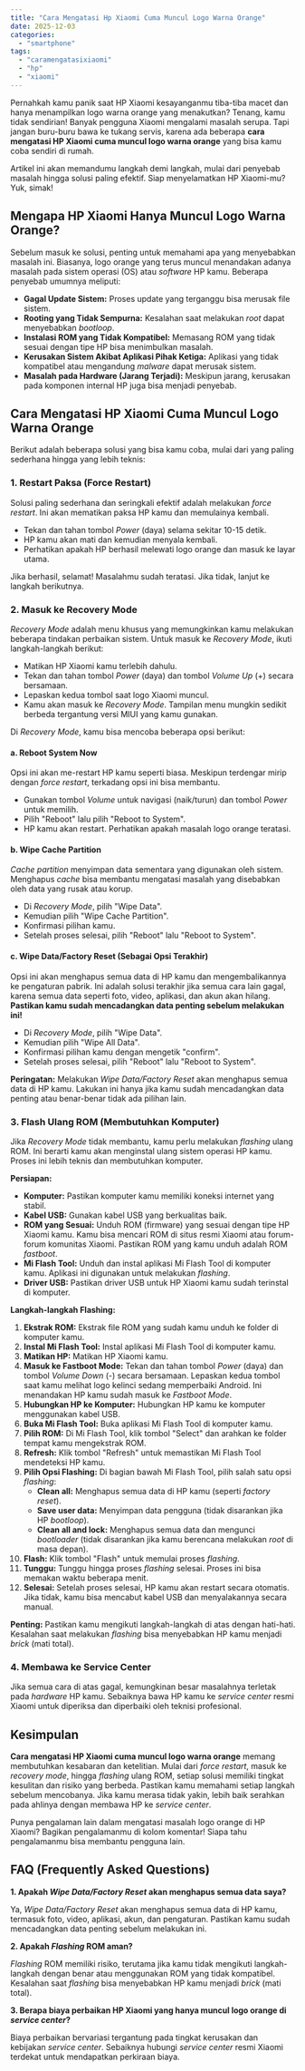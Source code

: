 ```yaml
---
title: "Cara Mengatasi Hp Xiaomi Cuma Muncul Logo Warna Orange"
date: 2025-12-03
categories: 
  - "smartphone"
tags: 
  - "caramengatasixiaomi"
  - "hp"
  - "xiaomi"
---
```


Pernahkah kamu panik saat HP Xiaomi kesayanganmu tiba-tiba macet dan hanya menampilkan logo warna orange yang menakutkan? Tenang, kamu tidak sendirian! Banyak pengguna Xiaomi mengalami masalah serupa. Tapi jangan buru-buru bawa ke tukang servis, karena ada beberapa **cara mengatasi HP Xiaomi cuma muncul logo warna orange** yang bisa kamu coba sendiri di rumah.

Artikel ini akan memandumu langkah demi langkah, mulai dari penyebab masalah hingga solusi paling efektif. Siap menyelamatkan HP Xiaomi-mu? Yuk, simak!

## Mengapa HP Xiaomi Hanya Muncul Logo Warna Orange?

Sebelum masuk ke solusi, penting untuk memahami apa yang menyebabkan masalah ini. Biasanya, logo orange yang terus muncul menandakan adanya masalah pada sistem operasi (OS) atau _software_ HP kamu. Beberapa penyebab umumnya meliputi:

- **Gagal Update Sistem:** Proses update yang terganggu bisa merusak file sistem.
- **Rooting yang Tidak Sempurna:** Kesalahan saat melakukan _root_ dapat menyebabkan _bootloop_.
- **Instalasi ROM yang Tidak Kompatibel:** Memasang ROM yang tidak sesuai dengan tipe HP bisa menimbulkan masalah.
- **Kerusakan Sistem Akibat Aplikasi Pihak Ketiga:** Aplikasi yang tidak kompatibel atau mengandung _malware_ dapat merusak sistem.
- **Masalah pada Hardware (Jarang Terjadi):** Meskipun jarang, kerusakan pada komponen internal HP juga bisa menjadi penyebab.

## Cara Mengatasi HP Xiaomi Cuma Muncul Logo Warna Orange

Berikut adalah beberapa solusi yang bisa kamu coba, mulai dari yang paling sederhana hingga yang lebih teknis:

### 1\. Restart Paksa (Force Restart)

Solusi paling sederhana dan seringkali efektif adalah melakukan _force restart_. Ini akan mematikan paksa HP kamu dan memulainya kembali.

- Tekan dan tahan tombol _Power_ (daya) selama sekitar 10-15 detik.
- HP kamu akan mati dan kemudian menyala kembali.
- Perhatikan apakah HP berhasil melewati logo orange dan masuk ke layar utama.

Jika berhasil, selamat! Masalahmu sudah teratasi. Jika tidak, lanjut ke langkah berikutnya.

### 2\. Masuk ke Recovery Mode

_Recovery Mode_ adalah menu khusus yang memungkinkan kamu melakukan beberapa tindakan perbaikan sistem. Untuk masuk ke _Recovery Mode_, ikuti langkah-langkah berikut:

- Matikan HP Xiaomi kamu terlebih dahulu.
- Tekan dan tahan tombol _Power_ (daya) dan tombol _Volume Up_ (+) secara bersamaan.
- Lepaskan kedua tombol saat logo Xiaomi muncul.
- Kamu akan masuk ke _Recovery Mode_. Tampilan menu mungkin sedikit berbeda tergantung versi MIUI yang kamu gunakan.

Di _Recovery Mode_, kamu bisa mencoba beberapa opsi berikut:

#### a. Reboot System Now

Opsi ini akan me-restart HP kamu seperti biasa. Meskipun terdengar mirip dengan _force restart_, terkadang opsi ini bisa membantu.

- Gunakan tombol _Volume_ untuk navigasi (naik/turun) dan tombol _Power_ untuk memilih.
- Pilih "Reboot" lalu pilih "Reboot to System".
- HP kamu akan restart. Perhatikan apakah masalah logo orange teratasi.

#### b. Wipe Cache Partition

_Cache partition_ menyimpan data sementara yang digunakan oleh sistem. Menghapus _cache_ bisa membantu mengatasi masalah yang disebabkan oleh data yang rusak atau korup.

- Di _Recovery Mode_, pilih "Wipe Data".
- Kemudian pilih "Wipe Cache Partition".
- Konfirmasi pilihan kamu.
- Setelah proses selesai, pilih "Reboot" lalu "Reboot to System".

#### c. Wipe Data/Factory Reset (Sebagai Opsi Terakhir)

Opsi ini akan menghapus semua data di HP kamu dan mengembalikannya ke pengaturan pabrik. Ini adalah solusi terakhir jika semua cara lain gagal, karena semua data seperti foto, video, aplikasi, dan akun akan hilang. **Pastikan kamu sudah mencadangkan data penting sebelum melakukan ini!**

- Di _Recovery Mode_, pilih "Wipe Data".
- Kemudian pilih "Wipe All Data".
- Konfirmasi pilihan kamu dengan mengetik "confirm".
- Setelah proses selesai, pilih "Reboot" lalu "Reboot to System".

**Peringatan:** Melakukan _Wipe Data/Factory Reset_ akan menghapus semua data di HP kamu. Lakukan ini hanya jika kamu sudah mencadangkan data penting atau benar-benar tidak ada pilihan lain.

### 3\. Flash Ulang ROM (Membutuhkan Komputer)

Jika _Recovery Mode_ tidak membantu, kamu perlu melakukan _flashing_ ulang ROM. Ini berarti kamu akan menginstal ulang sistem operasi HP kamu. Proses ini lebih teknis dan membutuhkan komputer.

**Persiapan:**

- **Komputer:** Pastikan komputer kamu memiliki koneksi internet yang stabil.
- **Kabel USB:** Gunakan kabel USB yang berkualitas baik.
- **ROM yang Sesuai:** Unduh ROM (firmware) yang sesuai dengan tipe HP Xiaomi kamu. Kamu bisa mencari ROM di situs resmi Xiaomi atau forum-forum komunitas Xiaomi. Pastikan ROM yang kamu unduh adalah ROM _fastboot_.
- **Mi Flash Tool:** Unduh dan instal aplikasi Mi Flash Tool di komputer kamu. Aplikasi ini digunakan untuk melakukan _flashing_.
- **Driver USB:** Pastikan driver USB untuk HP Xiaomi kamu sudah terinstal di komputer.

**Langkah-langkah Flashing:**

1. **Ekstrak ROM:** Ekstrak file ROM yang sudah kamu unduh ke folder di komputer kamu.
2. **Instal Mi Flash Tool:** Instal aplikasi Mi Flash Tool di komputer kamu.
3. **Matikan HP:** Matikan HP Xiaomi kamu.
4. **Masuk ke Fastboot Mode:** Tekan dan tahan tombol _Power_ (daya) dan tombol _Volume Down_ (-) secara bersamaan. Lepaskan kedua tombol saat kamu melihat logo kelinci sedang memperbaiki Android. Ini menandakan HP kamu sudah masuk ke _Fastboot Mode_.
5. **Hubungkan HP ke Komputer:** Hubungkan HP kamu ke komputer menggunakan kabel USB.
6. **Buka Mi Flash Tool:** Buka aplikasi Mi Flash Tool di komputer kamu.
7. **Pilih ROM:** Di Mi Flash Tool, klik tombol "Select" dan arahkan ke folder tempat kamu mengekstrak ROM.
8. **Refresh:** Klik tombol "Refresh" untuk memastikan Mi Flash Tool mendeteksi HP kamu.
9. **Pilih Opsi Flashing:** Di bagian bawah Mi Flash Tool, pilih salah satu opsi _flashing_:
    - **Clean all:** Menghapus semua data di HP kamu (seperti _factory reset_).
    - **Save user data:** Menyimpan data pengguna (tidak disarankan jika HP _bootloop_).
    - **Clean all and lock:** Menghapus semua data dan mengunci _bootloader_ (tidak disarankan jika kamu berencana melakukan _root_ di masa depan).
10. **Flash:** Klik tombol "Flash" untuk memulai proses _flashing_.
11. **Tunggu:** Tunggu hingga proses _flashing_ selesai. Proses ini bisa memakan waktu beberapa menit.
12. **Selesai:** Setelah proses selesai, HP kamu akan restart secara otomatis. Jika tidak, kamu bisa mencabut kabel USB dan menyalakannya secara manual.

**Penting:** Pastikan kamu mengikuti langkah-langkah di atas dengan hati-hati. Kesalahan saat melakukan _flashing_ bisa menyebabkan HP kamu menjadi _brick_ (mati total).

### 4\. Membawa ke Service Center

Jika semua cara di atas gagal, kemungkinan besar masalahnya terletak pada _hardware_ HP kamu. Sebaiknya bawa HP kamu ke _service center_ resmi Xiaomi untuk diperiksa dan diperbaiki oleh teknisi profesional.

## Kesimpulan

**Cara mengatasi HP Xiaomi cuma muncul logo warna orange** memang membutuhkan kesabaran dan ketelitian. Mulai dari _force restart_, masuk ke _recovery mode_, hingga _flashing_ ulang ROM, setiap solusi memiliki tingkat kesulitan dan risiko yang berbeda. Pastikan kamu memahami setiap langkah sebelum mencobanya. Jika kamu merasa tidak yakin, lebih baik serahkan pada ahlinya dengan membawa HP ke _service center_.

Punya pengalaman lain dalam mengatasi masalah logo orange di HP Xiaomi? Bagikan pengalamanmu di kolom komentar! Siapa tahu pengalamanmu bisa membantu pengguna lain.

## FAQ (Frequently Asked Questions)

**1\. Apakah _Wipe Data/Factory Reset_ akan menghapus semua data saya?**

Ya, _Wipe Data/Factory Reset_ akan menghapus semua data di HP kamu, termasuk foto, video, aplikasi, akun, dan pengaturan. Pastikan kamu sudah mencadangkan data penting sebelum melakukan ini.

**2\. Apakah _Flashing_ ROM aman?**

_Flashing_ ROM memiliki risiko, terutama jika kamu tidak mengikuti langkah-langkah dengan benar atau menggunakan ROM yang tidak kompatibel. Kesalahan saat _flashing_ bisa menyebabkan HP kamu menjadi _brick_ (mati total).

**3\. Berapa biaya perbaikan HP Xiaomi yang hanya muncul logo orange di _service center_?**

Biaya perbaikan bervariasi tergantung pada tingkat kerusakan dan kebijakan _service center_. Sebaiknya hubungi _service center_ resmi Xiaomi terdekat untuk mendapatkan perkiraan biaya.
